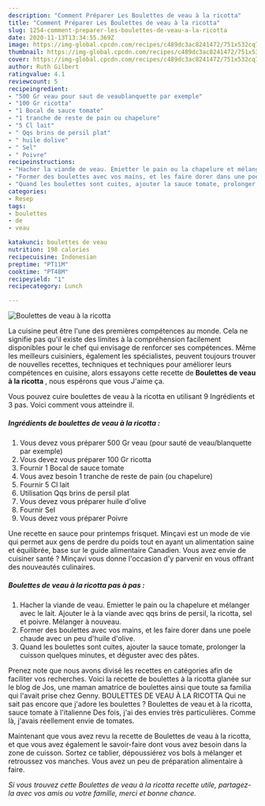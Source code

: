```yaml
---
description: "Comment Préparer Les Boulettes de veau à la ricotta"
title: "Comment Préparer Les Boulettes de veau à la ricotta"
slug: 1254-comment-preparer-les-boulettes-de-veau-a-la-ricotta
date: 2020-11-13T13:34:55.369Z
image: https://img-global.cpcdn.com/recipes/c489dc3ac8241472/751x532cq70/boulettes-de-veau-a-la-ricotta-photo-principale-de-la-recette.jpg
thumbnail: https://img-global.cpcdn.com/recipes/c489dc3ac8241472/751x532cq70/boulettes-de-veau-a-la-ricotta-photo-principale-de-la-recette.jpg
cover: https://img-global.cpcdn.com/recipes/c489dc3ac8241472/751x532cq70/boulettes-de-veau-a-la-ricotta-photo-principale-de-la-recette.jpg
author: Ruth Gilbert
ratingvalue: 4.1
reviewcount: 5
recipeingredient:
- "500 Gr veau pour saut de veaublanquette par exemple"
- "100 Gr ricotta"
- "1 Bocal de sauce tomate"
- "1 tranche de reste de pain ou chapelure"
- "5 Cl lait"
- " Qqs brins de persil plat"
- " huile dolive"
- " Sel"
- " Poivre"
recipeinstructions:
- "Hacher la viande de veau. Emietter le pain ou la chapelure et mélanger avec le lait. Ajouter le à la viande avec qqs brins de persil, la ricotta, sel et poivre. Mélanger à nouveau."
- "Former des boulettes avec vos mains, et les faire dorer dans une poele chaude avec un peu d&#39;huile d&#39;olive."
- "Quand les boulettes sont cuites, ajouter la sauce tomate, prolonger la cuisson quelques minutes, et déguster avec des pâtes."
categories:
- Resep
tags:
- boulettes
- de
- veau

katakunci: boulettes de veau 
nutrition: 198 calories
recipecuisine: Indonesian
preptime: "PT11M"
cooktime: "PT48M"
recipeyield: "1"
recipecategory: Lunch

---
```



![Boulettes de veau à la ricotta](https://img-global.cpcdn.com/recipes/c489dc3ac8241472/751x532cq70/boulettes-de-veau-a-la-ricotta-photo-principale-de-la-recette.jpg)

La cuisine peut être l'une des premières compétences au monde. Cela ne signifie pas qu'il existe des limites à la compréhension facilement disponibles pour le chef qui envisage de renforcer ses compétences. Même les meilleurs cuisiniers, également les spécialistes, peuvent toujours trouver de nouvelles recettes, techniques et techniques pour améliorer leurs compétences en cuisine, alors essayons cette recette de <strong> Boulettes de veau à la ricotta </strong>, nous espérons que vous J'aime ça.

<!--inarticleads1-->

Vous pouvez cuire boulettes de veau à la ricotta en utilisant 9 Ingrédients et 3 pas. Voici comment vous atteindre il.

##### Ingrédients de boulettes de veau à la ricotta :

1. Vous devez vous préparer 500 Gr veau (pour sauté de veau/blanquette par exemple)
1. Vous devez vous préparer 100 Gr ricotta
1. Fournir 1 Bocal de sauce tomate
1. Vous avez besoin 1 tranche de reste de pain (ou chapelure)
1. Fournir 5 Cl lait
1. Utilisation  Qqs brins de persil plat
1. Vous devez vous préparer  huile d&#39;olive
1. Fournir  Sel
1. Vous devez vous préparer  Poivre


Une recette en sauce pour printemps frisquet. Minçavi est un mode de vie qui permet aux gens de perdre du poids tout en ayant un alimentation saine et équilibrée, base sur le guide alimentaire Canadien. Vous avez envie de cuisiner santé ? Minçavi vous donne l&#39;occasion d&#39;y parvenir en vous offrant des nouveautés culinaires. 

<!--inarticleads2-->

##### Boulettes de veau à la ricotta pas à pas :

1. Hacher la viande de veau. Emietter le pain ou la chapelure et mélanger avec le lait. Ajouter le à la viande avec qqs brins de persil, la ricotta, sel et poivre. Mélanger à nouveau.
1. Former des boulettes avec vos mains, et les faire dorer dans une poele chaude avec un peu d&#39;huile d&#39;olive.
1. Quand les boulettes sont cuites, ajouter la sauce tomate, prolonger la cuisson quelques minutes, et déguster avec des pâtes.


Prenez note que nous avons divisé les recettes en catégories afin de faciliter vos recherches. Voici la recette de boulettes à la ricotta glanée sur le blog de Jos, une maman amatrice de boulettes ainsi que toute sa familia qui l&#39;avait prise chez Genny. BOULETTES DE VEAU À LA RICOTTA Qui ne sait pas encore que j&#39;adore les boulettes ? Boulettes de veau et à la ricotta, sauce tomate à l&#39;italienne Des fois, j&#39;ai des envies très particulières. Comme là, j&#39;avais réellement envie de tomates. 

<!--inarticleads1-->

<p>
Maintenant que vous avez revu la recette de Boulettes de veau à la ricotta, et que vous avez également le savoir-faire dont vous avez besoin dans la zone de cuisson. Sortez ce tablier, dépoussiérez vos bols à mélanger et retroussez vos manches. Vous avez un peu de préparation alimentaire à faire.
</p>

<p>
<i>Si vous trouvez cette Boulettes de veau à la ricotta recette utile, partagez-la avec vos amis ou votre famille, merci et bonne chance.</i>
</p>
